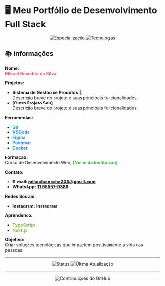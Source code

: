 # 🖥️ Meu Portfólio de Desenvolvimento Full Stack

<p align="center">
  <img src="https://img.shields.io/badge/Especialização-Desenvolvedor%20Web%20Full%20Stack-%231E88E5" alt="Especialização">
  <img src="https://img.shields.io/badge/Tecnologias-HTML%20|%20CSS%20|%20JavaScript%20|%20Node.js%20|%20React%20|%20MySQL%20|%20MongoDB-%2304B3F4" alt="Tecnologias">
</p>

## 📚 Informações

**Nome:**  
<span style="color:#F06292; font-weight:bold;">Mikael Benedito da Silva</span>

**Projetos:**  
- **Sistema de Gestão de Produtos 🧼**  
  Descrição breve do projeto e suas principais funcionalidades.
- **[Outro Projeto Seu]**  
  Descrição breve do projeto e suas principais funcionalidades.

**Ferramentas:**  
- <span style="color:#2196F3; font-weight:bold;">Git</span>
- <span style="color:#2196F3; font-weight:bold;">VSCode</span>
- <span style="color:#2196F3; font-weight:bold;">Figma</span>
- <span style="color:#2196F3; font-weight:bold;">Postman</span>
- <span style="color:#2196F3; font-weight:bold;">Docker</span>

**Formação:**  
Curso de Desenvolvimento Web, <span style="color:#4CAF50; font-weight:bold;">[Nome da Instituição]</span>

**Contato:**  
- **E-mail:** <span style="color:#E57373; font-weight:bold;">[mikaelbenedito208@gmail.com](mailto:mikaelbenedito208@gmail.com)</span>
- **WhatsApp:** <span style="color:#E57373; font-weight:bold;">[11 95557-9389](https://wa.me/5511955579389)</span>

**Redes Sociais:**  
- **Instagram:** <span style="color:#9C27B0; font-weight:bold;">[Instagram](https://www.instagram.com/mikaellbenedito?igsh=MXEyczV3cW03bXg1Zg==)</span>

**Aprendendo:**  
- <span style="color:#8BC34A; font-weight:bold;">TypeScript</span>
- <span style="color:#8BC34A; font-weight:bold;">Next.js</span>

**Objetivo:**  
Criar soluções tecnológicas que impactem positivamente a vida das pessoas.

---

<p align="center">
  <img src="https://img.shields.io/badge/Status-Ativo-%238BC34A" alt="Status">
  <img src="https://img.shields.io/badge/Última%20Atualização-Setembro%202024-%23FFEB3B" alt="Última Atualização">
</p>

---

<p align="center">
  <img src="https://raw.githubusercontent.com/MikeCodesDotNET/Your-Repository-Name/main/assets/github-contribution-grid-snake.svg" alt="Contribuições do GitHub" />
</p>
